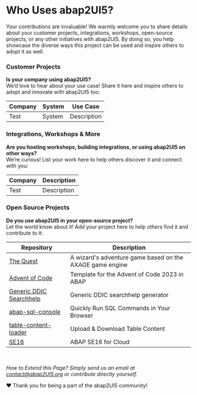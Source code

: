 # Who Uses abap2UI5?

Your contributions are invaluable! We warmly welcome you to share details about your customer projects, integrations, workshops, open-source projects, or any other initiatives with abap2UI5. By doing so, you help showcase the diverse ways this project can be used and inspire others to adopt it as well.

### Customer Projects
**Is your company using abap2UI5?** <br>
We’d love to hear about your use case! Share it here and inspire others to adopt and innovate with abap2UI5 too:
 
|  Company | System | Use Case |
| ------------- | ------------- | ------------- |
| Test | System  | Description |


### Integrations, Workshops & More
**Are you hosting workshops, building integrations, or using abap2UI5 on other ways?** <br>
We’re curious! List your work here to help others discover it and connect with you:

|  Company | Description |
| ------------- | ------------- |
| Test | Description |


### Open Source Projects
**Do you use abap2UI5 in your open-source project?** <br>
Let the world know about it! Add your project here to help others find it and contribute to it:

|  Repository | Description |
| ------------- | ------------- |
| [The Quest](https://github.com/nomssi/axage)  | A wizard's adventure game based on the AXAGE game engine |
| [Advent of Code](https://github.com/joltdx/abap-advent-2023-template) | Template for the Advent of Code 2023 in ABAP  |
| [Generic DDIC Searchhelp](https://github.com/axelmohnen/a2UI5-generic_search_hlp) | Generic DDIC searchhelp generator  |
| [abap-sql-console](https://github.com/abap2UI5-apps/abap-sql-console) | Quickly Run SQL Commands in Your Browser  |
| [table-content-loader](https://github.com/abap2UI5-apps/table-content-loader) | Upload & Download Table Content  |
| [SE16](https://github.com/abap2UI5-apps/SE16) | ABAP SE16 for Cloud  |

<br>

_How to Extend this Page? Simply send us an email at <contact@abap2UI5.org> or contribute directly yourself._

❤️ Thank you for being a part of the abap2UI5 community!
